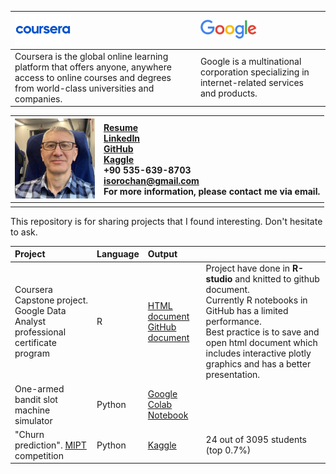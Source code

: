| <img src="Resume/images/coursera.jpeg" width="90"/> | <img src="Resume/images/Google.jpeg" width="90"/> |
|:---|:---|
| Coursera is the global online learning platform that offers anyone, anywhere access to online courses and degrees from world-class universities and companies. | Google is a multinational corporation specializing in internet-related services and products. |

| <img src="Resume/images/LINKEDIN.jpeg" width="128"/>   | [Resume](/Coursera/Resume/DA%20Resume.pdf) <br /> [LinkedIn](https://www.linkedin.com/in/igor-sorochan-3a1485264/) <br /> [GitHub](https://github.com/IgorBeHolder) <br /> [Kaggle](https://www.kaggle.com/igorsorochan/competitions) <br /> +90 535-639-8703 <br />[isorochan\@gmail.com](mailto:isorochan@gmail.com) <br /> For more information, please contact me via email. |
|-----|:---------------------------------------------------------------------------------------------------------------------------------------------------------------------------------------------------------------------------------------------------------------------------------------------------------------------------------------------------------------------------------|
|     |                                                                                                                                                                                                                                                                                                                                                                                  |

This repository is for sharing projects that I found interesting. Don't hesitate to ask.

| Project                                                                                   | Language | Output                                                                                                         |                                                                                                                                                                                                                                                                      |
|:------------------------------------------------------------------------------------------|:---------|:---------------------------------------------------------------------------------------------------------------|:---------------------------------------------------------------------------------------------------------------------------------------------------------------------------------------------------------------------------------------------------------------------|
| Coursera Capstone project. <br /> Google Data Analyst professional certificate program    | R        | [HTML document](/Coursera/Case_study/CS_3.html) <br /> [GitHub document](/Coursera/Case_study/CS_3.md)         | Project have done in **R-studio** and knitted to github document. <br /> Currently R notebooks in GitHub has a limited performance. <br /> Best practice is to save and open html document which includes interactive plotly graphics and has a better presentation. |
| One-armed bandit slot machine simulator                                                   | Python   | [Google Colab Notebook](https://colab.research.google.com/drive/1XGkMiF_dWvoNognW9dxFVx-6rfXnr1Y6?usp=sharing) |                                                                                                                                                                                                                                                                      |
| "Churn prediction". [MIPT](https://mipt.ru/english/edu/phystechschools/psami) competition | Python   | [Kaggle](https://www.kaggle.com/igorsorochan/competitions)                                                     | 24 out of 3095 students (top 0.7%)                                                                                                                                                                                                                                   |

